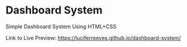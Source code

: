 # Dashboard System
Simple Dashboard System Using HTML+CSS


Link to Live Preview: https://luciferreeves.github.io/dashboard-system/
